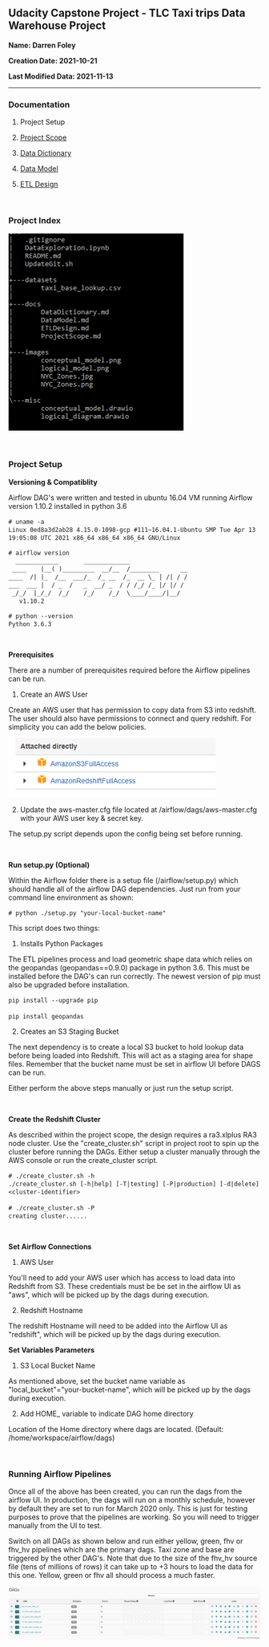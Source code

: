 ## Udacity Capstone Project - TLC Taxi trips Data Warehouse Project


**Name: Darren Foley**

**Creation Date: 2021-10-21**

**Last Modified Data: 2021-11-13**

-------------------------------------------------------

### Documentation

1. Project Setup

2. [Project Scope](docs/ProjectScope.md) 

3. [Data Dictionary](docs/DataDictionary.md)

4. [Data Model](docs/DataModel.md)

5. [ETL Design](docs/ETLDesign.md) 


<br>

### Project Index

![Project Index](images/project_index.png)


<br>

### Project Setup

**Versioning & Compatiblity**

<p>Airflow DAG's were written and tested in ubuntu 16.04 VM running Airflow version 1.10.2 installed in python 3.6</p>

```
# uname -a 
Linux 0ed8a3d2ab28 4.15.0-1098-gcp #111~16.04.1-Ubuntu SMP Tue Apr 13 19:05:08 UTC 2021 x86_64 x86_64 x86_64 GNU/Linux
```


```
# airflow version
  ____________       _____________
 ____    |__( )_________  __/__  /________      __
____  /| |_  /__  ___/_  /_ __  /_  __ \_ | /| / /
___  ___ |  / _  /   _  __/ _  / / /_/ /_ |/ |/ /
 _/_/  |_/_/  /_/    /_/    /_/  \____/____/|__/
   v1.10.2
```

```
# python --version
Python 3.6.3
```

<br>

**Prerequisites**

<p>There are a number of prerequisites required before the Airflow pipelines can be run.</p>

1. Create an AWS User

<p>Create an AWS user that has permission to copy data from S3 into redshift. The user should also have permissions to connect and query redshift. For simplicity you can add the below policies. </p>

![AWS Access](images/aws_access.PNG)


2. Update the aws-master.cfg file located at /airflow/dags/aws-master.cfg with your AWS user key & secret key.

<p>The setup.py script depends upon the config being set before running.</p>

<br>

**Run setup.py (Optional)**

<p>Within the Airflow folder there is a setup file (/airflow/setup.py) which should handle all of the airflow DAG dependencies. Just run from your command line environment as shown:</p>

```
# python ./setup.py "your-local-bucket-name"
```

This script does two things:

1. Installs Python Packages

<p>The ETL pipelines process and load geometric shape data which relies on the geopandas (geopandas==0.9.0) package in python 3.6. This must be installed before the DAG's can run correctly. The newest version of pip must also be upgraded before installation. </p>

```
pip install --upgrade pip

pip install geopandas

```

2. Creates an S3 Staging Bucket

<p>The next dependency is to create a local S3 bucket to hold lookup data before being loaded into Redshift. This will act as a staging area for shape files. Remember that the bucket name must be set in airflow UI before DAGS can be run. </p>

<p>Either perform the above steps manually or just run the setup script.</p>

<br>

**Create the Redshift Cluster**

<p>As described within the project scope, the design requires a ra3.xlplus RA3 node cluster. Use the "create_cluster.sh" script in project root to spin up the cluster before running the DAGs. Either setup a cluster manually through the AWS console or run the create_cluster script.</p>

```
# ./create_cluster.sh -h
./create_cluster.sh [-h|help] [-T|testing] [-P|production] [-d|delete] <cluster-identifier>

# ./create_cluster.sh -P
creating cluster......
```

<br>

**Set Airflow Connections**

1. AWS User

<p>You'll need to add your AWS user which has access to load data into Redshift from S3. These credentials must be be set in the airflow UI as "aws", which will be picked up by the dags during execution.</p>


2. Redshift Hostname

<p>The redshift Hostname will need to be added into the Airflow UI as "redshift", which will be picked up by the dags during execution. </p>


**Set Variables Parameters**

1. S3 Local Bucket Name

<p>As mentioned above, set the bucket name variable as "local_bucket"="your-bucket-name", which will be picked up by the dags during execution. </p>


2. Add HOME_ variable to indicate DAG home directory

<p>Location of the Home directory where dags are located. (Default: /home/workspace/airflow/dags)</p>

<br>

### Running Airflow Pipelines

<p>Once all of the above has been created, you can run the dags from the airflow UI. In production, the dags will run on a monthly schedule, however by default they are set to run for March 2020 only. This is just for testing purposes to prove that the pipelines are working. So you will need to trigger manually from the UI to test. </p>

<p>Switch on all DAGs as shown below and run either yellow, green, fhv or fhv_hv pipelines which are the primary dags. Taxi zone and base are triggered by the other DAG's. Note that due to the size of the fhv_hv source file (tens of millions of rows) it can take up to +3 hours to load the data for this one. Yellow, green or fhv all should process a much faster. </p>

![Airflow UI](images/airflow_ui.PNG)
